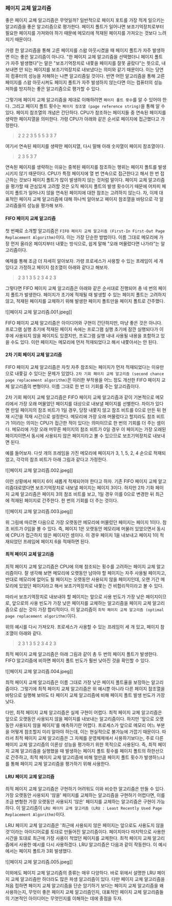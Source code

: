 ### 페이지 교체 알고리즘
좋은 페이지 교체 알고리즘은 무엇일까? 일반적으로 페이지 포트를 가장 적게 일으키는 알고리즘을 좋은 알고리즘으로 평가한다. 페이지 폴트가 일어나면 보조기억장치로부터 필요한 페이지를 가져와야 하기 때문에 메모리에 적재된 페이지를 가져오는 것보다 느려지기 때문이다. 

가령 한 알고리즘을 통해 고른 페이지를 스왑 아웃시켰을 때 페이지 폴트가 자주 발생하면 이는 좋은 알고리즘이 아니다. "한 페이지 교체 알고리즘을 선택했더니 페이지 폴트가 자주 발생했다"는 말은 "보조기억장치로 내쫓을 페이지를 잘못 골랐다"는 뜻으로, 내보내면 안 되는 페이지를 보조기억장치로 내보냈다는 의미와 같기 때문이다. 이는 당연히 컴퓨터의 성능을 저해하는 나쁜 알고리즘일 것이다. 반면 어떤 알고리즘을 통해 고른 페이지를 스왑 아웃시켜도 페이지 폴트가 자주 발생하지 않는다면 이는 컴퓨터의 성능 저하를 방지하는 좋은 알고리즘으로 평가할 수 있다.

그렇기에 페이지 교체 알고리즘을 제대로 이해하려면 `페이지 폴트 횟수`를 알 수 있어야 한다. 그리고 페이지 폴트 횟수는 `페이지 참조열 (page reference string)`을 통해 알 수 있다. 페이지 참조열의 개념은 간단하다. CPU가 참조하는 페이지들 중 연속된 페이지를 생략한 페이지열을 의미한다. 가령 CPU가 아래와 같은 순서로 페이지에 접근했다고 가정한다.

> 2 2 2 3 5 5 5 3 3 7

여기서 연속된 페이지를 생략한 페이지열, 다시 말해 아래 숫자열이 페이지 참조열이다.

> 2 3 5 3 7

연속된 페이지를 생략하는 이유는 중복된 페이지를 참조하는 행위는 페이지 폴트를 발생시키지 않기 때문이다. CPU가 특정 페이지에 열 번 연속으로 접근한다고 해서 한 번 접근하는 것보다 페이지 폴트가 많이 발생하지 않는 것처럼 말이다. 페이지 교체 알고리즘을 평가할 때 관심있게 고려할 것은 오직 페이지 폴트의 발생 횟수이기 때문에 어차피 페이지 폴트가 일어나지 않을 연속된 페이지에 대한 참조는 고려하지 않는다. 자, 이제 대표적인 페이지 교체 알고리즘에 대해 하나씩 알아보고 페이지 참조열을 바탕으로 각 알고리즘들의 성능을 평가해 보자.

#### FIFO 페이지 교체 알고리즘
첫 번째로 소개할 알고리즘은 `FIFO 페이지 교체 알고리즘 (First-In First-Out Page Replacement Algorithm)`이다. 이는 가장 단순한 방법이다. 이름 그대로 메모리에 가장 먼저 올라온 페이지부터 내쫓는 방식으로, 쉽게 말해 "오래 머물렀다면 나가라"는 알고리즘이다.

예제를 통해 조금 더 자세히 알아보자. 가령 프로세스가 사용할 수 있는 프레임이 세 개 있다고 가정하고 페이지 참조열이 아래와 같다고 해보자.

> 2 3 1 3 5 2 3 4 2 3

그렇다면 FIFO 페이지 교체 알고리즘은 아래와 같은 순서대로 진행되어 총 네 번의 페이지 폴트가 발생한다. 페이지가 초기에 적재될 때 발생할 수 있는 페이지 폴트는 고려하지 않고, 적재된 페이지를 교체하기 위해 발생한 페이지 폴트만을 페이지 폴트로 간주했다.

![[페이지 교체 알고리즘.001.jpeg]]

FIFO 페이지 교체 알고리즘은 아이디어와 구현이 간단하지만, 마냥 좋은 것은 아니다. 프로그램 실행 초기에 적재된 페이지 속에는 프로그램 실행 초기에 잠깐 실행되다가 이후에 사용되지 않을 페이지도 있겠지만, 프로그램 실행 내내 사용될 내용을 포함하고 있을 수도 있다. 이런 페이지는 메모리에 먼저 적재되었다고 해서 내쫓아서는 안 된다.

#### 2차 기회 페이지 교체 알고리즘
FIFO 페이지 교체 알고리즘은 자칫 자주 참조되는 페이지가 먼저 적재되었다는 이유만으로 내쫓길 수 있다는 문제가 있었다. `2차 기회 페이지 교체 알고리즘 (second chance page replacement algorithm)`은 이러한 부작용을 어느 정도 개선한 FIFO 페이지 교체 알고리즘의 변형이다. 이름 그대로 한 번 더 기회를 주는 알고리즘이다.

2차 기회 페이지 교체 알고리즘은 FIFO 페이지 교체 알고리즘과 같이 기본적으로 메모리에서 가장 오래 머물었던 페이지를 대상으로 내보낼 페이지를 선별한다. 차이가 있다면 만일 페이지의 참조 비트가 1일 경우, 당장 내쫓지 않고 참조 비트를 0으로 만든 뒤 현재 시간을 적재 시간으로 설정한다. 메모리에 가장 오래 머물렀다고 할지라도 참조 비트가 1이라는 의미는 CPU가 접근한 적이 있다는 의미이므로 한 번의 기회를 더 주는 셈이다. 메모리에 가장 오래 머무른 페이지의 참조 비트가 0일 경우 이 페이지는 가장 오래된 페이지이면서 동시에 사용되지 않은 페이지라고 볼 수 있으므로 보조기억장치로 내보내면 된다.

예를 들어보자. 다섯 개의 프레임을 가진 메모리에 페이지가 3, 1, 5, 2, 4 순으로 적재되었고, 각각의 참조 비트가 아래 그림과 같다고 가정한다.

![[페이지 교체 알고리즘.002.jpeg]]

이런 상황에서 페이지 6이 새롭게 적재되어야 한다고 하자. 기존 FIFO 페이지 교체 알고리즘대로였다면 보조기억장치로 내보낼 페이지는 페이지 3이다. 하지만 2차 기화 페이지 교체 알고리즘은 페이지 3의 참조 비트를 보고, 1일 경우 이를 0으로 변경한 뒤 최근에 적재된 페이지로 간주한다. 한 번의 기회를 더 주는 것이다.

![[페이지 교체 알고리즘.003.jpeg]]

위 그림에 따르면 다음으로 가장 오랫동안 메모리에 머물렀던 페이지는 페이지 1이다. 참조 비트가 0임을 볼 수 있다. 즉, 페이지 1은 오랫동안 메모리에 머물러 있었으면서 동시에 CPU가 접근하지 않은 페이지인 셈이다. 이 경우 페이지 1을 내보내고 페이지 1이 적재되었던 프레임에 페이지 6을 적재하면 된다.

#### 최적 페이지 교체 알고리즘
최적 페이지 교체 알고리즘은 CPU에 의해 참조되는 횟수를 고려하는 페이지 교체 알고리즘이다. 잘 생각해 보면 메모리에 오랫동안 남아야 할 페이지는 자주 사용될 페이지고, 반대로 메모리에 없어도 될 페이지는 오랫동안 사용되지 않을 페이지인데, 오랜 기간 메모리에 있었던 페이지라고 해서 보조기억장치로 내쫓는 건 비합리적이라고 볼 수 있다. 

따라서 보조기억장치로 내보내야 할 페이지는 앞으로 사용 빈도가 가장 낮은 페이지이므로, 앞으로의 사용 빈도가 가장 낮은 페이지를 교체하는 알고리즘을 페이지 교체 알고리즘으로 삼는 것이 가장 합리적이다. 이 알고리즘이 `최적 페이지 교체 알고리즘 (optimal page replacement algorithm)`이다. 

위의 예시를 다시 가져오자. 프로세스가 사용할 수 있는 프레임이 세 개 있고, 페이지 참조열이 아래와 같다.

> 2 3 1 3 5 2 3 4 2 3

최적 페이지 교체 알고리즘은 아래 그림과 같이 총 두 번의 페이지 폴트가 발생한다. FIFO 알고리즘에 비하면 페이지 폴트 빈도가 훨씬 낮아진 것을 확인할 수 있다.

![[페이지 교체 알고리즘.004.jpeg]]

최적 페이지 교체 알고리즘은 이름 그대로 가장 낮은 페이지 폴트율을 보장하는 알고리즘이다. 그렇기에 최적 페이지 교체 알고리즘은 위 예시뿐 아니라 다른 페이지 참조열을 바탕으로 실행해 보아도 타 페이지 교체 알고리즘에 비해 페이지 폴트 발생 빈도가 가장 낮다.

다만, 최적 페이지 교체 알고리즘은 실제 구현이 어렵다. 최적 페이지 교체 알고리즘은 앞으로 오랫동안 사용되지 않을 페이지를 내보내는 알고리즘이다. 하지만 '앞으로 오랫동안 사용되지 않을 페이지'를 예측하기란 어렵다. 프로세스가 앞으로 메모리 어느 부분을 어떻게 참조할지 미리 알아야 하는데, 이는 현실적으로 불가능에 가깝기 때문이다. 따라서 최적 페이지 교체 알고리즘은 그 자체를 운영체제에서 사용하기보다는, 주로 다른 페이지 교체 알고리즘의 이론상 성능을 평가하기 위한 목적으로 사용된다. 즉, 최적 페이지 교체 알고리즘을 실행했을 때 발생하는 페이지 폴트 횟수를 페이지 폴트의 하한선으로 간주하고, 최적 페이지 교체 알고리즘에 비해 얼만큼 페이지 폴트 횟수가 발생하느냐를 통해 페이지 교체 알고리즘을 평가하기 위해 사용한다.

#### LRU 페이지 교체 알고리즘
최적 페이지 교체 알고리즘은 구현하기 어려워도 이와 비슷한 알고리즘은 만들 수 있다. 가장 오랫동안 사용되지 '않을' 페이지를 교체하는 알고리즘을 구현하기 어렵다면, 이를 조금 변형한 가장 오랫동안 사용되지 '않은' 페이지를 교체하는 알고리즘은 구현이 가능하다. 이 알고리즘이 `LRU 페이지 교체 알고리즘 (LRU : Least Recently Used Page Replacement Algorithm)`이다.

LRU 페이지 교체 알고리즘은 '최근에 사용되지 않은 페이지는 앞으로도 사용도지 않을 것'이라는 아이디어로를 토대로 만들어진 알고리즘이다. 페이지마다 마지막으로 사용한 시간을 토대로 최근에 가장 사용이 적었던 페이지를 교체한다. 최적 페이지 교체 알고리즘에서 사용한 예시를 다시 사용하겠다. LRU 알고리즘은 다음과 같이 작동한다. 이 예시에서는 페이지 폴트가 3회 발생했다.

![[페이지 교체 알고리즘.005.jpeg]]

이외에도 페이지 교체 알고리즘의 종류는 매우 다양하다. 바로 위에서 설명한 LRU 페이지 교체 알고리즘만 하더라도 많은 파생 알고리즘이 있다. 다만 페이지 교체 알고리즘을 처음 접하면 페이지 교체 알고리즘을 단순 암기하기 보다는 페이지 교체 알고리즘을 왜 사용하는지, 무엇이 좋은 페이지 교체 알고리즘인지, 대표적인 페이지 교체 알고리즘들의 기본적인 아이디어는 무엇인지를 이해하는 데에 중점을 두자.

